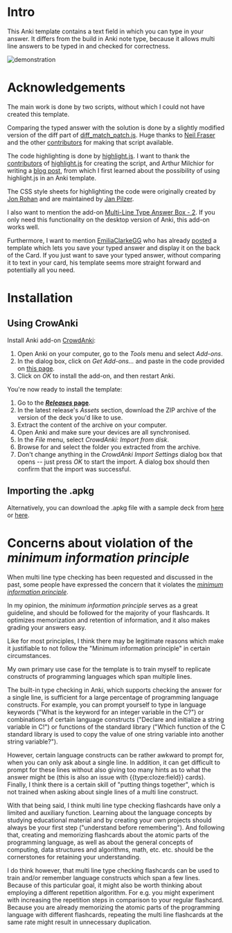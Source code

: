 # Intro
This Anki template contains a text field in which you can type in your answer.
It differs from the build in Anki note type, because it allows multi line answers to be typed in and checked for correctness.

![demonstration](https://github.com/ValentinSchwind/Multi-Line-Typing-Anki-Template/assets/68036918/65841d34-831e-4282-8210-cab7d8e95d4d)

# Acknowledgements

The main work is done by two scripts, without which I could not have created this template.

Comparing the typed answer with the solution is done by a slightly modified version of the diff part of [diff_match_patch.js](https://github.com/google/diff-match-patch/blob/master/javascript/diff_match_patch.js).
Huge thanks to [Neil Fraser](https://github.com/google/diff-match-patch/commits?author=NeilFraser) and the other [contributors](https://github.com/google/diff-match-patch/graphs/contributors) for making that script available.

The code highlighting is done by [highlight.js](https://highlightjs.org/). I want to thank the [contributors](https://github.com/highlightjs/highlight.js/graphs/contributors) of [highlight.js](https://highlightjs.org/) for creating the script, and Arthur Milchior for writing a [blog post](http://www.milchior.fr/blog_en/index.php/post/2022/03/22/Syntax-coloring-of-code-in-Anki), from which I first learned about the possibility of using highlight.js in an Anki template.

The CSS style sheets for highlighting the code were originally created by [Jon Rohan](https://github.com/jonrohan) and are maintained by [Jan Pilzer](https://github.com/Hirse).

I also want to mention the add-on [Multi-Line Type Answer Box - 2](https://ankiweb.net/shared/info/1018107736). If you only need this functionality on the desktop version of Anki, this add-on works well.

Furthermore, I want to mention [EmiliaClarkeGG](https://www.reddit.com/user/EmiliaClarkeGG/) who has already [posted](https://www.reddit.com/r/Anki/comments/15b11nq/solved_multiline_input_fields_in_Anki_without_an/) a template which lets you save your typed answer and display it on the back of the Card. If you just want to save your typed answer, without comparing it to text in your card, his template seems more straight forward and potentially all you need.

# Installation
## Using CrowAnki
Install Anki add-on [CrowdAnki](https://github.com/Stvad/CrowdAnki):

1. Open Anki on your computer, go to the _Tools_ menu and select _Add-ons_.
1. In the dialog box, click on _Get Add-ons..._ and paste in the code provided on [this page](https://ankiweb.net/shared/info/1788670778).
1. Click on _OK_ to install the add-on, and then restart Anki.

You're now ready to install the template:

1. Go to the **[_Releases_ page](https://github.com/ValentinSchwind/Multi-Line-Typing-Anki-Template/releases)**.
1. In the latest release's _Assets_ section, download the ZIP archive of the version of the deck you'd like to use.
1. Extract the content of the archive on your computer.
1. Open Anki and make sure your devices are all synchronised.
1. In the _File_ menu, select _CrowdAnki: Import from disk_.
1. Browse for and select the folder you extracted from the archive.
1. Don't change anything in the _CrowdAnki Import Settings_ dialog box that opens -- just press _OK_ to start the import. A dialog box should then confirm that the import was successful.

## Importing the .apkg
Alternatively, you can download the .apkg file with a sample deck from [here](https://ankiweb.net/shared/info/934037994) or [here](https://drive.google.com/file/d/1hhX0nqhChrYtqq9KRu0O45xgYqTeqbGn/view?usp=sharing).

# Concerns about violation of the _minimum information principle_
When multi line type checking has been requested and discussed in the past, some people have expressed the concern that it violates the [_minimum information principle_](https://www.supermemo.com/en/blog/twenty-rules-of-formulating-knowledge).

In my opinion, the _minimum information principle_ serves as a great guideline, and should be followed for the majority of your flashcards. It optimizes memorization and retention of information, and it also makes grading your answers easy.

Like for most principles, I think there may be legitimate reasons which make it justifiable to not follow the "Minimum information principle" in certain circumstances.

My own primary use case for the template is to train myself to replicate constructs of programming languages which span multiple lines.

The built-in type checking in Anki, which supports checking the answer for a single line, is sufficient for a large percentage of programming language constructs. For example, you can prompt yourself to type in language keywords ("What is the keyword for an integer variable in the C?") or combinations of certain language constructs ("Declare and initialize a string variable in C!") or functions of the standard library ("Which function of the C standard library is used to copy the value of one string variable into another string variable?").

However, certain language constructs can be rather awkward to prompt for, when you can only ask about a single line. In addition, it can get difficult to prompt for these lines without also giving too many hints as to what the answer might be (this is also an issue with {{type:cloze:field}} cards).
Finally, I think there is a certain skill of "putting things together", which is not trained when asking about single lines of a multi line construct.

With that being said, I think multi line type checking flashcards have only a limited and auxiliary function. Learning about the language concepts by studying educational material and by creating your own projects should always be your first step ("understand before remembering"). And following that, creating and memorizing flashcards about the atomic parts of the programming language, as well as about the general concepts of computing, data structures and algorithms, math, etc. etc. should be the cornerstones for retaining your understanding.

I do think however, that multi line type checking flashcards can be used to train and/or remember language constructs which span a few lines. Because of this particular goal, it might also be worth thinking about employing a different repetition algorithm. For e.g. you might experiment with increasing the repetition steps in comparison to your regular flashcard. Because you are already memorizing the atomic parts of the programming language with different flashcards, repeating the multi line flashcards at the same rate might result in unnecessary duplication.
